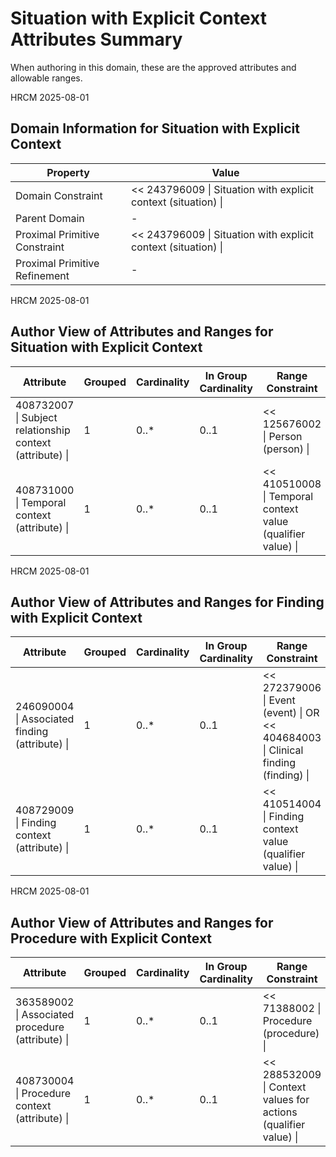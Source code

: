 # Situation with Explicit Context Attributes Summary

When authoring in this domain, these are the approved attributes and allowable ranges. 

HRCM 2025-08-01 

  

## Domain Information for Situation with Explicit Context

| Property | Value |
|---|---|
| Domain Constraint | << 243796009 \| Situation with explicit context (situation) \| |
| Parent Domain | - |
| Proximal Primitive Constraint | << 243796009 \| Situation with explicit context (situation) \| |
| Proximal Primitive Refinement | - |

  

  

HRCM 2025-08-01 

  

## Author View of Attributes and Ranges for Situation with Explicit Context

| Attribute | Grouped | Cardinality | In Group Cardinality | Range Constraint |
|---|---|---|---|---|
| 408732007 \| Subject relationship context (attribute) \| | 1 | 0..* | 0..1 | << 125676002 \| Person (person) \| |
| 408731000 \| Temporal context (attribute) \| | 1 | 0..* | 0..1 | << 410510008 \| Temporal context value (qualifier value) \| |

HRCM 2025-08-01 

  

## Author View of Attributes and Ranges for Finding with Explicit Context

| Attribute | Grouped | Cardinality | In Group Cardinality | Range Constraint |
|---|---|---|---|---|
| 246090004 \| Associated finding (attribute) \| | 1 | 0..* | 0..1 | << 272379006 \| Event (event) \| OR << 404684003 \| Clinical finding (finding) \| |
| 408729009 \| Finding context (attribute) \| | 1 | 0..* | 0..1 | << 410514004 \| Finding context value (qualifier value) \| |

HRCM 2025-08-01 

  

## Author View of Attributes and Ranges for Procedure with Explicit Context

| Attribute | Grouped | Cardinality | In Group Cardinality | Range Constraint |
|---|---|---|---|---|
| 363589002 \| Associated procedure (attribute) \| | 1 | 0..* | 0..1 | << 71388002 \| Procedure (procedure) \| |
| 408730004 \| Procedure context (attribute) \| | 1 | 0..* | 0..1 | << 288532009 \| Context values for actions (qualifier value) \| |

